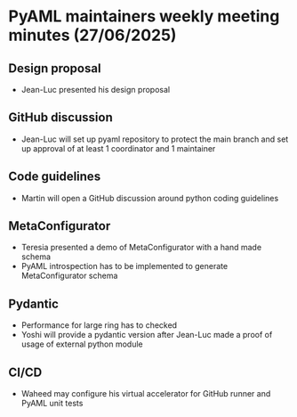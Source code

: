 # PyAML maintainers weekly meeting minutes (27/06/2025)

## Design proposal

<ul>
<li>Jean-Luc presented his design proposal</li>
</ul>

## GitHub discussion

<ul>
<li>Jean-Luc will set up pyaml repository to protect the main branch and set up approval of at least 1 coordinator and 1 maintainer</li>
</ul>

## Code guidelines

<ul>
<li>Martin will open a GitHub discussion around python coding guidelines</li>
</ul>

## MetaConfigurator

<ul>
<li>Teresia presented a demo of MetaConfigurator with a hand made schema</li>
<li>PyAML introspection has to be implemented to generate MetaConfigurator schema</li>
</ul>

## Pydantic

<ul>
<li>Performance for large ring has to checked</li>
<li>Yoshi will provide a pydantic version after Jean-Luc made a proof of usage of external python module</li>
</ul>

## CI/CD

<ul>
<li>Waheed may configure his virtual accelerator for GitHub runner and PyAML unit tests</li>
</ul>
